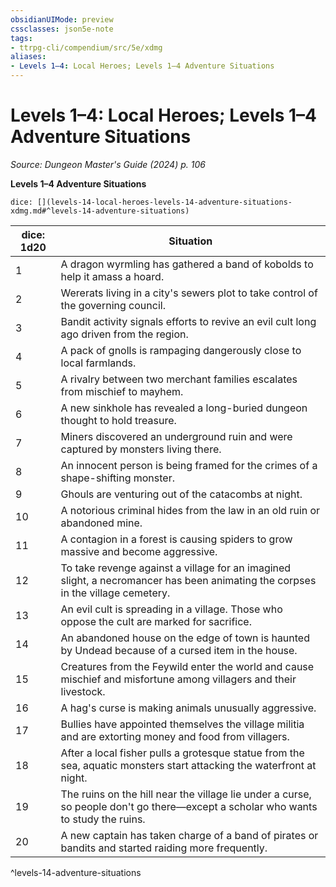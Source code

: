 ```yaml
---
obsidianUIMode: preview
cssclasses: json5e-note
tags:
- ttrpg-cli/compendium/src/5e/xdmg
aliases:
- Levels 1–4: Local Heroes; Levels 1–4 Adventure Situations
---
```

# Levels 1–4: Local Heroes; Levels 1–4 Adventure Situations
*Source: Dungeon Master's Guide (2024) p. 106* 

**Levels 1–4 Adventure Situations**

`dice: [](levels-14-local-heroes-levels-14-adventure-situations-xdmg.md#^levels-14-adventure-situations)`

| dice: 1d20 | Situation |
|------------|-----------|
| 1 | A dragon wyrmling has gathered a band of kobolds to help it amass a hoard. |
| 2 | Wererats living in a city's sewers plot to take control of the governing council. |
| 3 | Bandit activity signals efforts to revive an evil cult long ago driven from the region. |
| 4 | A pack of gnolls is rampaging dangerously close to local farmlands. |
| 5 | A rivalry between two merchant families escalates from mischief to mayhem. |
| 6 | A new sinkhole has revealed a long-buried dungeon thought to hold treasure. |
| 7 | Miners discovered an underground ruin and were captured by monsters living there. |
| 8 | An innocent person is being framed for the crimes of a shape-shifting monster. |
| 9 | Ghouls are venturing out of the catacombs at night. |
| 10 | A notorious criminal hides from the law in an old ruin or abandoned mine. |
| 11 | A contagion in a forest is causing spiders to grow massive and become aggressive. |
| 12 | To take revenge against a village for an imagined slight, a necromancer has been animating the corpses in the village cemetery. |
| 13 | An evil cult is spreading in a village. Those who oppose the cult are marked for sacrifice. |
| 14 | An abandoned house on the edge of town is haunted by Undead because of a cursed item in the house. |
| 15 | Creatures from the Feywild enter the world and cause mischief and misfortune among villagers and their livestock. |
| 16 | A hag's curse is making animals unusually aggressive. |
| 17 | Bullies have appointed themselves the village militia and are extorting money and food from villagers. |
| 18 | After a local fisher pulls a grotesque statue from the sea, aquatic monsters start attacking the waterfront at night. |
| 19 | The ruins on the hill near the village lie under a curse, so people don't go there—except a scholar who wants to study the ruins. |
| 20 | A new captain has taken charge of a band of pirates or bandits and started raiding more frequently. |
^levels-14-adventure-situations